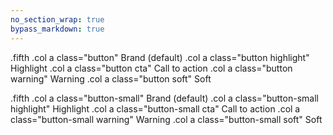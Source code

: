 ```yaml
---
no_section_wrap: true
bypass_markdown: true
---
```

.fifth
  .col
    a class="button" Brand (default)
  .col
    a class="button highlight" Highlight
  .col
    a class="button cta" Call to action
  .col
    a class="button warning" Warning
  .col
    a class="button soft" Soft

.fifth
  .col
    a class="button-small" Brand (default)
  .col
    a class="button-small highlight" Highlight
  .col
    a class="button-small cta" Call to action
  .col
    a class="button-small warning" Warning
  .col
    a class="button-small soft" Soft
